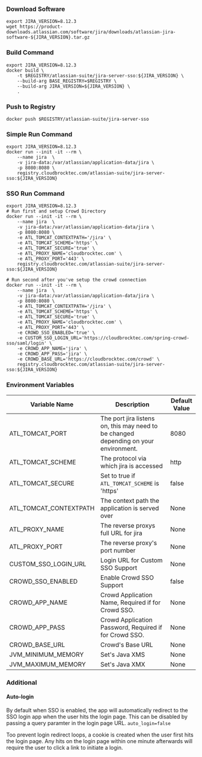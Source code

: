 ### Download Software
```shell
export JIRA_VERSION=8.12.3
wget https://product-downloads.atlassian.com/software/jira/downloads/atlassian-jira-software-${JIRA_VERSION}.tar.gz
```

### Build Command
```shell
export JIRA_VERSION=8.12.3
docker build \
    -t $REGISTRY/atlassian-suite/jira-server-sso:${JIRA_VERSION} \
    --build-arg BASE_REGISTRY=$REGISTRY \
    --build-arg JIRA_VERSION=${JIRA_VERSION} \
    .
```

### Push to Registry
```shell
docker push $REGISTRY/atlassian-suite/jira-server-sso
```

### Simple Run Command
```shell
export JIRA_VERSION=8.12.3
docker run --init -it --rm \
    --name jira  \
    -v jira-data:/var/atlassian/application-data/jira \
    -p 8080:8080 \
    registry.cloudbrocktec.com/atlassian-suite/jira-server-sso:${JIRA_VERSION}
```

### SSO Run Command
```shell
export JIRA_VERSION=8.12.3
# Run first and setup Crowd Directory
docker run --init -it --rm \
    --name jira  \
    -v jira-data:/var/atlassian/application-data/jira \
    -p 8080:8080 \
    -e ATL_TOMCAT_CONTEXTPATH='/jira' \
    -e ATL_TOMCAT_SCHEME='https' \
    -e ATL_TOMCAT_SECURE='true' \
    -e ATL_PROXY_NAME='cloudbrocktec.com' \
    -e ATL_PROXY_PORT='443' \
    registry.cloudbrocktec.com/atlassian-suite/jira-server-sso:${JIRA_VERSION}

# Run second after you've setup the crowd connection
docker run --init -it --rm \
    --name jira  \
    -v jira-data:/var/atlassian/application-data/jira \
    -p 8080:8080 \
    -e ATL_TOMCAT_CONTEXTPATH='/jira' \
    -e ATL_TOMCAT_SCHEME='https' \
    -e ATL_TOMCAT_SECURE='true' \
    -e ATL_PROXY_NAME='cloudbrocktec.com' \
    -e ATL_PROXY_PORT='443' \
    -e CROWD_SSO_ENABLED='true' \
    -e CUSTOM_SSO_LOGIN_URL='https://cloudbrocktec.com/spring-crowd-sso/saml/login' \
    -e CROWD_APP_NAME='jira' \
    -e CROWD_APP_PASS='jira' \
    -e CROWD_BASE_URL='https://cloudbrocktec.com/crowd' \
    registry.cloudbrocktec.com/atlassian-suite/jira-server-sso:${JIRA_VERSION}
```

### Environment Variables
| Variable Name | Description | Default Value |
| --- | --- | --- |
| ATL_TOMCAT_PORT | The port jira listens on, this may need to be changed depending on your environment. | 8080 |
| ATL_TOMCAT_SCHEME | The protocol via which jira is accessed | http |
| ATL_TOMCAT_SECURE | Set to true if `ATL_TOMCAT_SCHEME` is 'https' | false |
| ATL_TOMCAT_CONTEXTPATH | The context path the application is served over | None |
| ATL_PROXY_NAME | The reverse proxys full URL for jira | None |
| ATL_PROXY_PORT | The reverse proxy's port number | None |
| CUSTOM_SSO_LOGIN_URL | Login URL for Custom SSO Support | None |
| CROWD_SSO_ENABLED | Enable Crowd SSO Support | false |
| CROWD_APP_NAME | Crowd Application Name, Required if for Crowd SSO. | None |
| CROWD_APP_PASS | Crowd Application Password, Required if for Crowd SSO. | None |
| CROWD_BASE_URL | Crowd's Base URL | None |
| JVM_MINIMUM_MEMORY | Set's Java XMS | None |
| JVM_MAXIMUM_MEMORY | Set's Java XMX | None |

### Additional
#### Auto-login
By default when SSO is enabled, the app will automatically redirect to the SSO login app when the user hits the login page. This can be disabled by passing a query paramter in the login page URL. `auto_login=false`

Too prevent login redirect loops, a cookie is created when the user first hits the login page. Any hits on the login page within one minute afterwards will require the user to click a link to initiate a login.